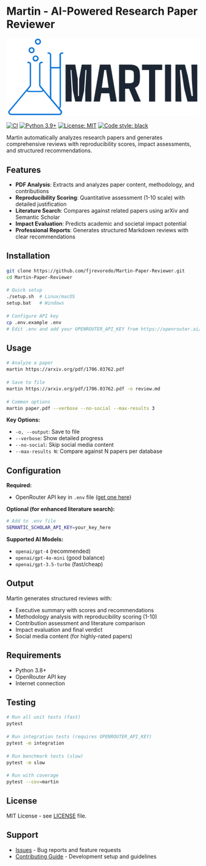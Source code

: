 # Martin - AI-Powered Research Paper Reviewer

![Martin Logo](branding/martin-high-resolution-logo-transparent.png)

[![CI](https://github.com/fjrevoredo/Martin-Paper-Reviewer/actions/workflows/ci.yml/badge.svg?branch=master)](https://github.com/fjrevoredo/Martin-Paper-Reviewer/actions/workflows/ci.yml)
[![Python 3.9+](https://img.shields.io/badge/python-3.9+-blue.svg)](https://www.python.org/downloads/)
[![License: MIT](https://img.shields.io/badge/License-MIT-yellow.svg)](https://opensource.org/licenses/MIT)
[![Code style: black](https://img.shields.io/badge/code%20style-black-000000.svg)](https://github.com/psf/black)

Martin automatically analyzes research papers and generates comprehensive reviews with reproducibility scores, impact assessments, and structured recommendations.

## Features

- **PDF Analysis**: Extracts and analyzes paper content, methodology, and contributions
- **Reproducibility Scoring**: Quantitative assessment (1-10 scale) with detailed justification  
- **Literature Search**: Compares against related papers using arXiv and Semantic Scholar
- **Impact Evaluation**: Predicts academic and societal impact potential
- **Professional Reports**: Generates structured Markdown reviews with clear recommendations

## Installation

```bash
git clone https://github.com/fjrevoredo/Martin-Paper-Reviewer.git
cd Martin-Paper-Reviewer

# Quick setup
./setup.sh  # Linux/macOS
setup.bat   # Windows

# Configure API key
cp .env.example .env
# Edit .env and add your OPENROUTER_API_KEY from https://openrouter.ai/keys
```

## Usage

```bash
# Analyze a paper
martin https://arxiv.org/pdf/1706.03762.pdf

# Save to file
martin https://arxiv.org/pdf/1706.03762.pdf -o review.md

# Common options
martin paper.pdf --verbose --no-social --max-results 3
```

**Key Options:**
- `-o, --output`: Save to file
- `--verbose`: Show detailed progress  
- `--no-social`: Skip social media content
- `--max-results N`: Compare against N papers per database

## Configuration

**Required:**
- OpenRouter API key in `.env` file ([get one here](https://openrouter.ai/keys))

**Optional (for enhanced literature search):**
```bash
# Add to .env file
SEMANTIC_SCHOLAR_API_KEY=your_key_here
```

**Supported AI Models:**
- `openai/gpt-4` (recommended)
- `openai/gpt-4o-mini` (good balance)  
- `openai/gpt-3.5-turbo` (fast/cheap)

## Output

Martin generates structured reviews with:
- Executive summary with scores and recommendations
- Methodology analysis with reproducibility scoring (1-10)
- Contribution assessment and literature comparison
- Impact evaluation and final verdict
- Social media content (for highly-rated papers)

## Requirements

- Python 3.8+
- OpenRouter API key
- Internet connection

## Testing

```bash
# Run all unit tests (fast)
pytest

# Run integration tests (requires OPENROUTER_API_KEY)
pytest -m integration

# Run benchmark tests (slow)
pytest -m slow

# Run with coverage
pytest --cov=martin
```

## License

MIT License - see [LICENSE](LICENSE) file.

## Support

- [Issues](https://github.com/fjrevoredo/Martin-Paper-Reviewer/issues) - Bug reports and feature requests
- [Contributing Guide](CONTRIBUTING.md) - Development setup and guidelines